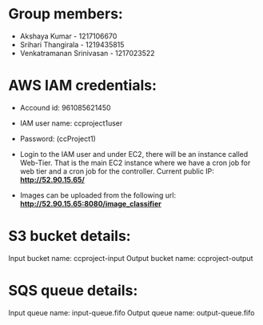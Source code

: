 # Group members: 

* Akshaya Kumar - 1217106670
* Srihari Thangirala - 1219435815
* Venkatramanan Srinivasan - 1217023522

# AWS IAM credentials:
* Accound id: 961085621450
* IAM user name: ccproject1user
* Password: (ccProject1)

* Login to the IAM user and under EC2, there will be an instance called Web-Tier. That is the main EC2 instance where we have a cron job for web tier and a cron job for the controller.
Current public IP: **http://52.90.15.65/**

* Images can be uploaded from the following url: **http://52.90.15.65:8080/image_classifier**

# S3 bucket details: 
Input bucket name: ccproject-input
Output bucket name: ccproject-output

# SQS queue details:
Input queue name: input-queue.fifo
Output queue name: output-queue.fifo